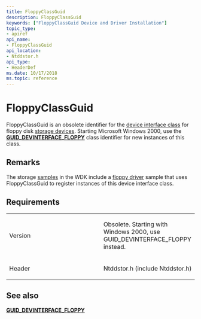 ```yaml
---
title: FloppyClassGuid
description: FloppyClassGuid
keywords: ["FloppyClassGuid Device and Driver Installation"]
topic_type:
- apiref
api_name:
- FloppyClassGuid
api_location:
- Ntddstor.h
api_type:
- HeaderDef
ms.date: 10/17/2018
ms.topic: reference
---
```


# FloppyClassGuid


FloppyClassGuid is an obsolete identifier for the [device interface class](./overview-of-device-interface-classes.md) for floppy disk [storage devices](../storage/index.md). Starting Microsoft Windows 2000, use the [**GUID_DEVINTERFACE_FLOPPY**](guid-devinterface-floppy.md) class identifier for new instances of this class.

## Remarks

The storage [samples](https://go.microsoft.com/fwlink/p/?LinkId=618052) in the WDK include a [floppy driver](/samples/browse/) sample that uses FloppyClassGuid to register instances of this device interface class.

## Requirements

<table>
<colgroup>
<col width="50%" />
<col width="50%" />
</colgroup>
<tbody>
<tr class="odd">
<td align="left"><p>Version</p></td>
<td align="left"><p>Obsolete. Starting with Windows 2000, use GUID_DEVINTERFACE_FLOPPY instead.</p></td>
</tr>
<tr class="even">
<td align="left"><p>Header</p></td>
<td align="left">Ntddstor.h (include Ntddstor.h)</td>
</tr>
</tbody>
</table>

## See also


[**GUID_DEVINTERFACE_FLOPPY**](guid-devinterface-floppy.md)

